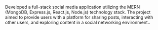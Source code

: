 Developed a full-stack social media application utilizing the MERN 
(MongoDB, Express.js, React.js, Node.js) technology stack. The project aimed to 
provide users with a platform for sharing posts, interacting with other users, and 
exploring content in a social networking environment.. 
